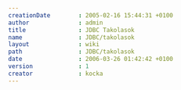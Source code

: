 ```yaml
---
creationDate        : 2005-02-16 15:44:31 +0100 
author              : admin 
title               : JDBC Takolasok 
name                : JDBC/takolasok 
layout              : wiki 
path                : JDBC/takolasok 
date                : 2006-03-26 01:42:42 +0100 
version             : 1 
creator             : kocka 
---
```




